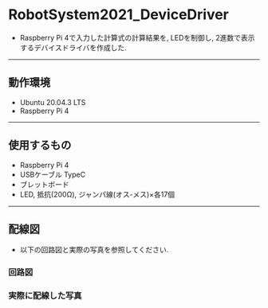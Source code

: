 # RobotSystem2021_DeviceDriver
- Raspberry Pi 4で入力した計算式の計算結果を, LEDを制御し, 2進数で表示するデバイスドライバを作成した.
---
## 動作環境
- Ubuntu 20.04.3 LTS
- Raspberry Pi 4
---
## 使用するもの
- Raspberry Pi 4
- USBケーブル TypeC
- ブレットボード
- LED, 抵抗(200Ω), ジャンパ線(オス-メス)×各17個
---
## 配線図
- 以下の回路図と実際の写真を参照してください. 
### 回路図
### 実際に配線した写真
